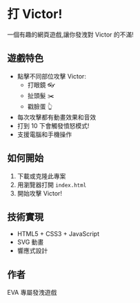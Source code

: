 # 打 Victor!

一個有趣的網頁遊戲,讓你發洩對 Victor 的不滿!

## 遊戲特色

- 點擊不同部位攻擊 Victor:
  - 打眼鏡 👓
  - 扯頭髮 ✂️
  - 戳臉蛋 👆
- 每次攻擊都有動畫效果和音效
- 打到 10 下會觸發憤怒模式!
- 支援電腦和手機操作

## 如何開始

1. 下載或克隆此專案
2. 用瀏覽器打開 `index.html`
3. 開始攻擊 Victor!

## 技術實現

- HTML5 + CSS3 + JavaScript
- SVG 動畫
- 響應式設計

## 作者

EVA 專屬發洩遊戲
